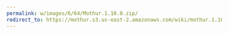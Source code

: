 ```yaml
---
permalink: w/images/6/64/Mothur.1.10.0.zip/
redirect_to: https://mothur.s3.us-east-2.amazonaws.com/wiki/mothur.1.10.0.zip
---
```


